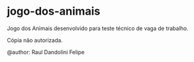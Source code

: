 # jogo-dos-animais

Jogo dos Animais desenvolvido para teste técnico de vaga de trabalho.

Cópia não autorizada.

@author: Raul Dandolini Felipe